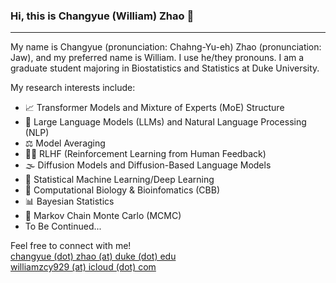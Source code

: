 ### Hi, this is Changyue (William) Zhao 👋
---

My name is Changyue (pronunciation: Chahng-Yu-eh) Zhao (pronunciation: Jaw), and my preferred name is William. I use he/they pronouns. I am a graduate student majoring in Biostatistics and Statistics at Duke University.

My research interests include:
- 📈 Transformer Models and Mixture of Experts (MoE) Structure
- 🤖 Large Language Models (LLMs) and Natural Language Processing (NLP)
- ⚖️ Model Averaging
- 🧑‍💻 RLHF (Reinforcement Learning from Human Feedback)
- 🌫️ Diffusion Models and Diffusion-Based Language Models
- 🧠 Statistical Machine Learning/Deep Learning
- 🧬 Computational Biology & Bioinfomatics (CBB)
- 📊 Bayesian Statistics
- 🎲 Markov Chain Monte Carlo (MCMC)
- To Be Continued...

Feel free to connect with me!  
[changyue (dot) zhao (at) duke (dot) edu](mailto:changyue.zhao@duke.edu)  
[williamzcy929 (at) icloud (dot) com](mailto:williamzcy929@icloud.com)  
